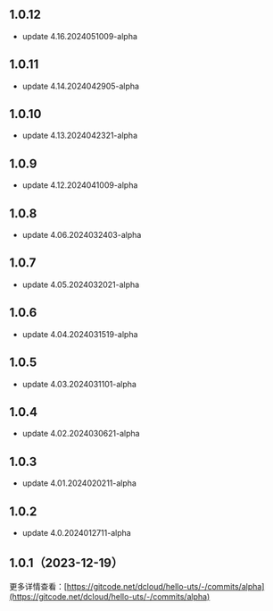 ## 1.0.12
* update 4.16.2024051009-alpha

## 1.0.11
* update 4.14.2024042905-alpha

## 1.0.10
* update 4.13.2024042321-alpha

## 1.0.9
* update 4.12.2024041009-alpha

## 1.0.8
* update 4.06.2024032403-alpha

## 1.0.7
* update 4.05.2024032021-alpha

## 1.0.6
* update 4.04.2024031519-alpha

## 1.0.5
* update 4.03.2024031101-alpha

## 1.0.4
* update 4.02.2024030621-alpha

## 1.0.3
* update 4.01.2024020211-alpha

## 1.0.2
* update 4.0.2024012711-alpha

## 1.0.1（2023-12-19）
更多详情查看：[https://gitcode.net/dcloud/hello-uts/-/commits/alpha](https://gitcode.net/dcloud/hello-uts/-/commits/alpha)
